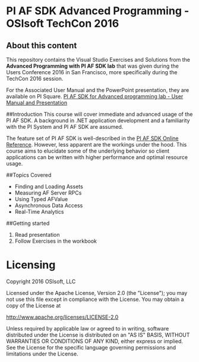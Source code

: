 # PI AF SDK Advanced Programming - OSIsoft TechCon 2016

## About this content

This repository contains the Visual Studio Exercises and Solutions from the **Advanced Programming with PI AF SDK lab** that was given during the Users Conference 2016 in San Francisco, more specifically during the TechCon 2016 session.

For the Associated User Manual and the PowerPoint presentation, they are available on PI Square.
[PI AF SDK for Advanced programming lab - User Manual and Presentation][1] 

##Introduction
This course will cover immediate and advanced usage of the PI AF SDK. A background in .NET application development and a familiarity with the PI System and PI AF SDK are assumed.

The feature set of PI AF SDK is well-described in the [PI AF SDK Online Reference][2]. However, less apparent are the workings under the hood. This course aims to elucidate some of the underlying behavior so client applications can be written with higher performance and optimal resource usage.


##Topics Covered
- Finding and Loading Assets
- Measuring AF Server RPCs
- Using Typed AFValue
- Asynchronous Data Access
- Real-Time Analytics

##Getting started
1. Read presentation
2. Follow Exercises in the workbook


# Licensing

Copyright 2016 OSIsoft, LLC
 
Licensed under the Apache License, Version 2.0 (the "License");
you may not use this file except in compliance with the License.
You may obtain a copy of the License at
 
http://www.apache.org/licenses/LICENSE-2.0
 
Unless required by applicable law or agreed to in writing, software
distributed under the License is distributed on an "AS IS" BASIS,
WITHOUT WARRANTIES OR CONDITIONS OF ANY KIND, either express or implied.
See the License for the specific language governing permissions and
limitations under the License.


[1]:https://pisquare.osisoft.com/docs/DOC-2195
[2]:https://techsupport.osisoft.com/Documentation/PI-AF-SDK/html/1a02af4c-1bec-4804-a9ef-3c7300f5e2fc.htm
